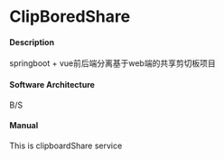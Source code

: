 # ClipBoredShare

#### Description
springboot + vue前后端分离基于web端的共享剪切板项目

#### Software Architecture
B/S
#### Manual
This is clipboardShare service